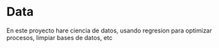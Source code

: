 # Data
En este proyecto hare ciencia de datos, usando regresion para optimizar procesos, limpiar bases de datos, etc
